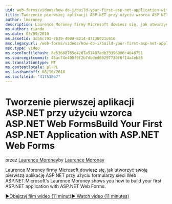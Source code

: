 ```yaml
---
uid: web-forms/videos/how-do-i/build-your-first-asp-net-application-with-asp-net-web-forms
title: Tworzenie pierwszej aplikacji ASP.NET przy użyciu wzorca ASP.NET Web Forms | Dokumentacja firmy Microsoft
author: lmoroney
description: Laurence Moroney firmy Microsoft dowiesz się, jak utworzyć swoją pierwszą aplikację ASP.NET przy użyciu formularzy sieci Web ASP.NET.
ms.author: riande
ms.date: 03/09/2010
ms.assetid: 3cb6c701-7b39-4009-8214-47130021c616
msc.legacyurl: /web-forms/videos/how-do-i/build-your-first-asp-net-application-with-asp-net-web-forms
msc.type: video
ms.openlocfilehash: 8e53688765e4207a57487adb23396080c4646751
ms.sourcegitcommit: 45ac74e400f9f2b7dbded66297730f6f14a4eb25
ms.translationtype: MT
ms.contentlocale: pl-PL
ms.lasthandoff: 08/16/2018
ms.locfileid: "41751867"
---
```

<a name="build-your-first-aspnet-application-with-aspnet-web-forms"></a><span data-ttu-id="34ee5-103">Tworzenie pierwszej aplikacji ASP.NET przy użyciu wzorca ASP.NET Web Forms</span><span class="sxs-lookup"><span data-stu-id="34ee5-103">Build Your First ASP.NET Application with ASP.NET Web Forms</span></span>
====================
<span data-ttu-id="34ee5-104">przez [Laurence Moroney](https://github.com/lmoroney)</span><span class="sxs-lookup"><span data-stu-id="34ee5-104">by [Laurence Moroney](https://github.com/lmoroney)</span></span>

<span data-ttu-id="34ee5-105">Laurence Moroney firmy Microsoft dowiesz się, jak utworzyć swoją pierwszą aplikację ASP.NET przy użyciu formularzy sieci Web ASP.NET.</span><span class="sxs-lookup"><span data-stu-id="34ee5-105">Microsoft's Laurence Moroney shows you how to build your first ASP.NET application with ASP.NET Web Forms.</span></span>

[<span data-ttu-id="34ee5-106">&#9654;Obejrzyj film wideo (11 minut)</span><span class="sxs-lookup"><span data-stu-id="34ee5-106">&#9654; Watch video (11 minutes)</span></span>](https://channel9.msdn.com/Blogs/ASP-NET-Site-Videos/build-your-first-asp-net-application-with-asp-net-web-forms)
